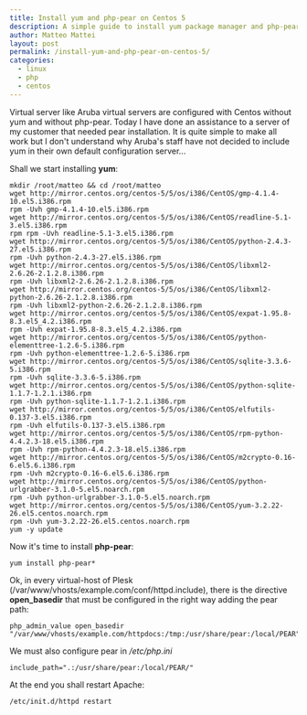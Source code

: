 ```yaml
---
title: Install yum and php-pear on Centos 5
description: A simple guide to install yum package manager and php-pear on Linux CentOS
author: Matteo Mattei
layout: post
permalink: /install-yum-and-php-pear-on-centos-5/
categories:
  - linux
  - php 
  - centos
---
```

Virtual server like Aruba virtual servers are configured with Centos without yum and without php-pear. Today I have done an assistance to a server of my customer that needed pear installation. It is quite simple to make all work but I don't understand why Aruba's staff have not decided to include yum in their own default configuration server...

Shall we start installing **yum**:

```
mkdir /root/matteo && cd /root/matteo
wget http://mirror.centos.org/centos-5/5/os/i386/CentOS/gmp-4.1.4-10.el5.i386.rpm
rpm -Uvh gmp-4.1.4-10.el5.i386.rpm
wget http://mirror.centos.org/centos-5/5/os/i386/CentOS/readline-5.1-3.el5.i386.rpm
rpm rpm -Uvh readline-5.1-3.el5.i386.rpm
wget http://mirror.centos.org/centos-5/5/os/i386/CentOS/python-2.4.3-27.el5.i386.rpm
rpm -Uvh python-2.4.3-27.el5.i386.rpm
wget http://mirror.centos.org/centos-5/5/os/i386/CentOS/libxml2-2.6.26-2.1.2.8.i386.rpm
rpm -Uvh libxml2-2.6.26-2.1.2.8.i386.rpm
wget http://mirror.centos.org/centos-5/5/os/i386/CentOS/libxml2-python-2.6.26-2.1.2.8.i386.rpm
rpm -Uvh libxml2-python-2.6.26-2.1.2.8.i386.rpm
wget http://mirror.centos.org/centos-5/5/os/i386/CentOS/expat-1.95.8-8.3.el5_4.2.i386.rpm
rpm -Uvh expat-1.95.8-8.3.el5_4.2.i386.rpm
wget http://mirror.centos.org/centos-5/5/os/i386/CentOS/python-elementtree-1.2.6-5.i386.rpm
rpm -Uvh python-elementtree-1.2.6-5.i386.rpm
wget http://mirror.centos.org/centos-5/5/os/i386/CentOS/sqlite-3.3.6-5.i386.rpm
rpm -Uvh sqlite-3.3.6-5.i386.rpm
wget http://mirror.centos.org/centos-5/5/os/i386/CentOS/python-sqlite-1.1.7-1.2.1.i386.rpm
rpm -Uvh python-sqlite-1.1.7-1.2.1.i386.rpm
wget http://mirror.centos.org/centos-5/5/os/i386/CentOS/elfutils-0.137-3.el5.i386.rpm
rpm -Uvh elfutils-0.137-3.el5.i386.rpm
wget http://mirror.centos.org/centos-5/5/os/i386/CentOS/rpm-python-4.4.2.3-18.el5.i386.rpm
rpm -Uvh rpm-python-4.4.2.3-18.el5.i386.rpm
wget http://mirror.centos.org/centos-5/5/os/i386/CentOS/m2crypto-0.16-6.el5.6.i386.rpm
rpm -Uvh m2crypto-0.16-6.el5.6.i386.rpm
wget http://mirror.centos.org/centos-5/5/os/i386/CentOS/python-urlgrabber-3.1.0-5.el5.noarch.rpm
rpm -Uvh python-urlgrabber-3.1.0-5.el5.noarch.rpm
wget http://mirror.centos.org/centos-5/5/os/i386/CentOS/yum-3.2.22-26.el5.centos.noarch.rpm
rpm -Uvh yum-3.2.22-26.el5.centos.noarch.rpm
yum -y update
```

Now it's time to install **php-pear**:

```
yum install php-pear*
```

Ok, in every virtual-host of Plesk (/var/www/vhosts/example.com/conf/httpd.include), there is the directive **open_basedir** that must be configured in the right way adding the pear path:

```
php_admin_value open_basedir "/var/www/vhosts/example.com/httpdocs:/tmp:/usr/share/pear:/local/PEAR"
```

We must also configure pear in */etc/php.ini*

```
include_path=".:/usr/share/pear:/local/PEAR/"
```

At the end you shall restart Apache:

```
/etc/init.d/httpd restart
```
